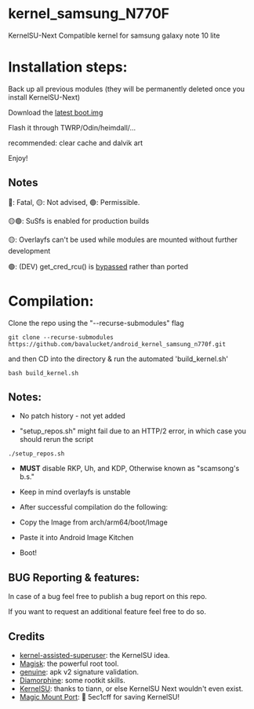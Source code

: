 # kernel_samsung_N770F

KernelSU-Next Compatible kernel for samsung galaxy note 10 lite

# Installation steps:

Back up all previous modules (they will be permanently deleted once you install KernelSU-Next)

Download the [latest boot.img](https://github.com/bavalucket/android_kernel_samsung_n770f/releases/tag/releases)

Flash it through TWRP/Odin/heimdall/...

recommended: clear cache and dalvik art

Enjoy!

## Notes

🔴: Fatal, 🟡: Not advised, 🟢: Permissible.

🟡🟢: SuSfs is enabled for production builds

🟡: Overlayfs can't be used while modules are mounted without further development

🟢: (DEV) get_cred_rcu() is [bypassed](https://github.com/bavalucket/KernelSU-Next/commit/a55b01ca98602f26f856d2dabb086a880cec26b9) rather than ported



# Compilation:

Clone the repo using the "--recurse-submodules" flag

```
git clone --recurse-submodules https://github.com/bavalucket/android_kernel_samsung_n770f.git
```

and then CD into the directory & run the automated 'build_kernel.sh'

```
bash build_kernel.sh
```
## Notes:

- No patch history - not yet added

- "setup_repos.sh" might fail due to an HTTP/2 error, in which case you should rerun the script

```
./setup_repos.sh
```

- **MUST** disable RKP, Uh, and KDP, Otherwise known as "scamsong's b.s."

- Keep in mind overlayfs is unstable

- After successful compilation do the following:

- Copy the Image from arch/arm64/boot/Image

- Paste it into Android Image Kitchen

- Boot! 

## BUG Reporting & features:

In case of a bug feel free to publish a bug report on this repo.

If you want to request an additional feature feel free to do so.

## Credits

- [kernel-assisted-superuser](https://git.zx2c4.com/kernel-assisted-superuser/about/): the KernelSU idea.
- [Magisk](https://github.com/topjohnwu/Magisk): the powerful root tool.
- [genuine](https://github.com/brevent/genuine/): apk v2 signature validation.
- [Diamorphine](https://github.com/m0nad/Diamorphine): some rootkit skills.
- [KernelSU](https://github.com/tiann/KernelSU): thanks to tiann, or else KernelSU Next wouldn't even exist.
- [Magic Mount Port](https://github.com/5ec1cff/KernelSU/blob/main/userspace/ksud/src/magic_mount.rs): 💜 5ec1cff for saving KernelSU!
